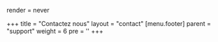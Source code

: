 render = never

+++
title = "Contactez nous"
layout = "contact"
[menu.footer]
  parent = "support"
  weight = 6
  pre = '<i class="fas fa-fw fa-info-circle"></i>'
+++
